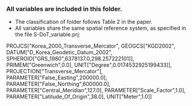 ### All variables are included in this folder.
- The classification of folder follows Table 2 in the paper.
- All variables share the same spatial reference system, as specified in the file S-DoT_variable.prj:

PROJCS["Korea_2000_Transverse_Mercator",
    GEOGCS["KGD2002",
        DATUM["D_Korea_Geodetic_Datum_2002",
            SPHEROID["GRS_1980",6378137.0,298.257222101]],
        PRIMEM["Greenwich",0.0],
        UNIT["Degree",0.0174532925199433]],
    PROJECTION["Transverse_Mercator"],
    PARAMETER["False_Easting",200000.0],
    PARAMETER["False_Northing",600000.0],
    PARAMETER["Central_Meridian",127.0],
    PARAMETER["Scale_Factor",1.0],
    PARAMETER["Latitude_Of_Origin",38.0],
    UNIT["Meter",1.0]]
